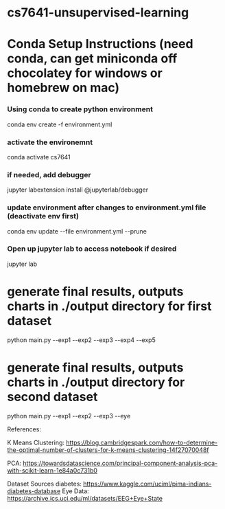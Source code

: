 # cs7641-unsupervised-learning

# Conda Setup Instructions (need conda, can get miniconda off chocolatey for windows or homebrew on mac)
### Using conda to create python environment
conda env create -f environment.yml

### activate the environemnt
conda activate cs7641

### if needed, add debugger
jupyter labextension install @jupyterlab/debugger

### update environment after changes to environment.yml file (deactivate env first)
conda env update --file environment.yml --prune

### Open up jupyter lab to access notebook if desired
jupyter lab

# generate final results, outputs charts in ./output directory for first dataset
python main.py --exp1 --exp2 --exp3 --exp4 --exp5
# generate final results, outputs charts in ./output directory for second dataset
python main.py --exp1 --exp2 --exp3 --eye

References:

K Means Clustering:
https://blog.cambridgespark.com/how-to-determine-the-optimal-number-of-clusters-for-k-means-clustering-14f27070048f

PCA:
https://towardsdatascience.com/principal-component-analysis-pca-with-scikit-learn-1e84a0c731b0

Dataset Sources
diabetes: https://www.kaggle.com/uciml/pima-indians-diabetes-database
Eye Data: https://archive.ics.uci.edu/ml/datasets/EEG+Eye+State


